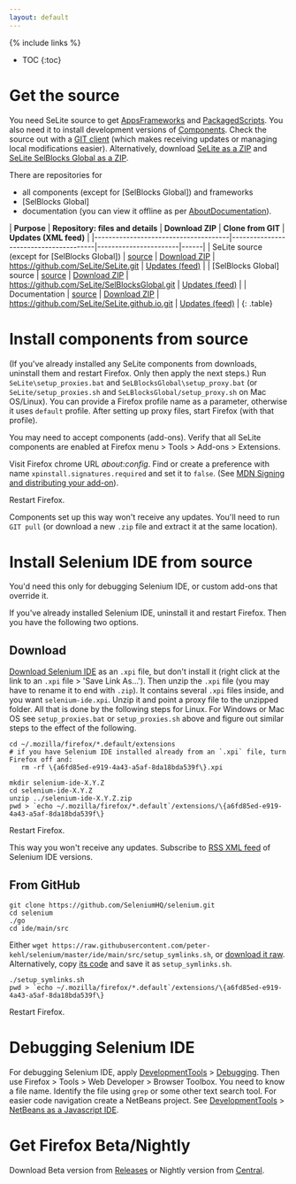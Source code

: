 ```yaml
---
layout: default
---
```

{% include links %}
* TOC
{:toc}

# Get the source #
You need SeLite source to get [AppsFrameworks](AppsFrameworks) and [PackagedScripts](PackagedScripts). You also need it to install development versions of [Components](Components). Check the source out with a [GIT client](http://git-scm.com/downloads) (which makes receiving updates or managing local modifications easier). Alternatively, download [SeLite as a ZIP](https://github.com/SeLite/SeLite/archive/master.zip) and [SeLite SelBlocks Global as a ZIP](https://github.com/SeLite/SelBlocksGlobal/archive/master.zip).

There are repositories for

* all components (except for [SelBlocks Global]) and frameworks
* [SelBlocks Global]
* documentation (you can view it offline as per [AboutDocumentation](AboutDocumentation)).

| **Purpose**                        | **Repository: files and details** | **Download ZIP** | **Clone from GIT** | **Updates (XML feed)** |
|--------------------------------------|---------------------------------------|-----------------------|------|
| SeLite source (except for [SelBlocks Global]) | [source](https://github.com/SeLite/SeLite) | [Download ZIP](https://github.com/SeLite/SeLite/archive/master.zip) | https://github.com/SeLite/SeLite.git | [Updates (feed)](https://github.com/SeLite/SeLite/commits/master.atom) |
| [SelBlocks Global] source                | [source](https://github.com/SeLite/SelBlocksGlobal) | [Download ZIP](https://github.com/SeLite/SelBlocksGlobal/archive/master.zip) | https://github.com/SeLite/SelBlocksGlobal.git | [Updates (feed)](https://github.com/SeLite/SeLBlocksGlobal/commits/master.atom) |
| Documentation                | [source](https://github.com/SeLite/SeLite.github.io) | [Download ZIP](https://github.com/SeLite/SeLite.github.io/archive/master.zip) | https://github.com/SeLite/SeLite.github.io.git | [Updates (feed)](https://github.com/SeLite/SeLite.github.io/commits/master.atom) |
{: .table}

# Install components from source #
(If you've already installed any SeLite components from downloads, uninstall them and restart Firefox. Only then apply the next steps.) Run `SeLite\setup_proxies.bat` and `SeLBlocksGlobal\setup_proxy.bat` (or `SeLite/setup_proxies.sh` and `SeLBlocksGlobal/setup_proxy.sh` on Mac OS/Linux). You can provide a Firefox profile name as a parameter, otherwise it uses `default` profile. After setting up proxy files, start Firefox (with that profile).

You may need to accept components (add-ons). Verify that all SeLite components are enabled at Firefox menu > Tools > Add-ons > Extensions.

Visit Firefox chrome URL _about:config_. Find or create a preference with name `xpinstall.signatures.required` and set it to `false`. (See [MDN Signing and distributing your add-on](https://developer.mozilla.org/en-US/Add-ons/Distribution)). <!-- Also see https://support.mozilla.org/en-US/kb/add-on-signing-in-firefox?as=u&utm_source=inproduct and https://wiki.mozilla.org/Add-ons/Extension_Signing -->

Restart Firefox.

Components set up this way won't receive any updates. You'll need to run `GIT pull` (or download a new `.zip` file and extract it at the same location).

# Install Selenium IDE from source #
You'd need this only for debugging Selenium IDE, or custom add-ons that override it.

If you've already installed Selenium IDE, uninstall it and restart Firefox. Then you have the following two options.

## Download ##
[Download Selenium IDE](https://addons.mozilla.org/en-US/firefox/addon/selenium-ide/) as an `.xpi` file, but don't install it (right click at the link to an `.xpi` file >  'Save Link As...'). Then unzip the `.xpi` file (you may have to rename it to end with `.zip`). It contains several `.xpi` files inside, and you want `selenium-ide.xpi`. Unzip it and point a proxy file to the unzipped folder. All that is done by the following steps for Linux. For Windows or Mac OS see `setup_proxies.bat` or `setup_proxies.sh` above and figure out similar steps to the effect of the following.

```
cd ~/.mozilla/firefox/*.default/extensions
# if you have Selenium IDE installed already from an `.xpi` file, turn Firefox off and:
   rm -rf \{a6fd85ed-e919-4a43-a5af-8da18bda539f\}.xpi

mkdir selenium-ide-X.Y.Z
cd selenium-ide-X.Y.Z
unzip ../selenium-ide-X.Y.Z.zip
pwd > `echo ~/.mozilla/firefox/*.default`/extensions/\{a6fd85ed-e919-4a43-a5af-8da18bda539f\}
```

Restart Firefox.

This way you won't receive any updates. Subscribe to [RSS XML feed](https://addons.mozilla.org/en-US/firefox/addon/selenium-ide/versions/format:rss) of Selenium IDE versions.

## From GitHub ##
```
git clone https://github.com/SeleniumHQ/selenium.git
cd selenium
./go
cd ide/main/src
```

Either `wget https://raw.githubusercontent.com/peter-kehl/selenium/master/ide/main/src/setup_symlinks.sh`, or [download it raw](https://raw.githubusercontent.com/peter-kehl/selenium/master/ide/main/src/setup_symlinks.sh). Alternatively, copy [its code](https://github.com/peter-kehl/selenium/blob/master/ide/main/src/setup_symlinks.sh) and save it as `setup_symlinks.sh`.


```
./setup_symlinks.sh
pwd > `echo ~/.mozilla/firefox/*.default`/extensions/\{a6fd85ed-e919-4a43-a5af-8da18bda539f\}
```

Restart Firefox.

# Debugging Selenium IDE #
For debugging Selenium IDE, apply [DevelopmentTools](DevelopmentTools) > [Debugging](DevelopmentTools#debugging). Then use Firefox > Tools > Web Developer > Browser Toolbox. You need to know a file name. Identify the file using `grep` or some other text search tool. For easier code navigation create a NetBeans project. See [DevelopmentTools](DevelopmentTools) > [NetBeans as a Javascript IDE](DevelopmentTools#netbeans-as-a-javascript-ide).

# Get Firefox Beta/Nightly #
Download Beta version from [Releases](http://ftp.mozilla.org/pub/firefox/releases/) or Nightly version from [Central](http://ftp.mozilla.org/pub/firefox/nightly/latest-mozilla-central/).